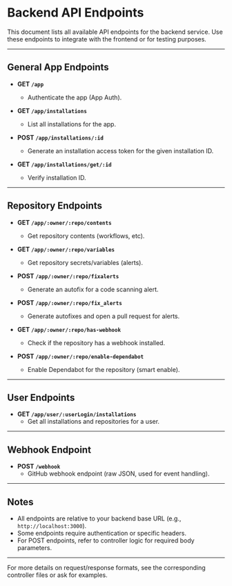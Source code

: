 # Backend API Endpoints

This document lists all available API endpoints for the backend service. Use these endpoints to integrate with the frontend or for testing purposes.

---

## General App Endpoints

- **GET `/app`**
  - Authenticate the app (App Auth).

- **GET `/app/installations`**
  - List all installations for the app.

- **POST `/app/installations/:id`**
  - Generate an installation access token for the given installation ID.

- **GET `/app/installations/get/:id`**
  - Verify installation ID.

---

## Repository Endpoints

- **GET `/app/:owner/:repo/contents`**
  - Get repository contents (workflows, etc).

- **GET `/app/:owner/:repo/variables`**
  - Get repository secrets/variables (alerts).

- **POST `/app/:owner/:repo/fixalerts`**
  - Generate an autofix for a code scanning alert.

- **POST `/app/:owner/:repo/fix_alerts`**
  - Generate autofixes and open a pull request for alerts.

- **GET `/app/:owner/:repo/has-webhook`**
  - Check if the repository has a webhook installed.

- **POST `/app/:owner/:repo/enable-dependabot`**
  - Enable Dependabot for the repository (smart enable).

---

## User Endpoints

- **GET `/app/user/:userLogin/installations`**
  - Get all installations and repositories for a user.

---

## Webhook Endpoint

- **POST `/webhook`**
  - GitHub webhook endpoint (raw JSON, used for event handling).

---

## Notes
- All endpoints are relative to your backend base URL (e.g., `http://localhost:3000`).
- Some endpoints require authentication or specific headers.
- For POST endpoints, refer to controller logic for required body parameters.

---

For more details on request/response formats, see the corresponding controller files or ask for examples.
